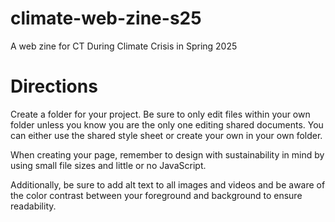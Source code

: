 # climate-web-zine-s25
A web zine for CT During Climate Crisis in Spring 2025

# Directions
Create a folder for your project. Be sure to only edit files within your own folder unless you know you are the only one editing shared documents. You can either use the shared style sheet or create your own in your own folder. 

When creating your page, remember to design with sustainability in mind by using small file sizes and little or no JavaScript.

Additionally, be sure to add alt text to all images and videos and be aware of the color contrast between your foreground and background to ensure readability.